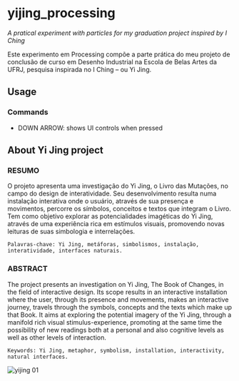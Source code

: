 yijing_processing
=================

*A pratical experiment with particles for my graduation project inspired by I Ching*

Este experimento em Processing compõe a parte prática do meu projeto de conclusão de curso em Desenho Industrial na Escola de Belas Artes da UFRJ, pesquisa inspirada no I Ching – ou Yi Jing.

## Usage

### Commands

- DOWN ARROW: shows UI controls when pressed

## About Yi Jing project


### RESUMO

O projeto apresenta uma investigação do Yi Jing, o Livro das Mutações, no campo do design de interatividade. Seu desenvolvimento resulta numa instalação interativa onde o usuário, através de sua presença e movimentos, percorre os símbolos, conceitos e textos que integram o Livro. Tem como objetivo explorar as potencialidades imagéticas do Yi Jing, através de uma experiência rica em estímulos visuais, promovendo novas leituras de suas simbologia e interrelações.

    Palavras-chave: Yi Jing, metáforas, simbolismos, instalação, interatividade, interfaces naturais.

### ABSTRACT

The project presents an investigation on Yi Jing, The Book of Changes, in the field of interactive design. Its scope results in an interactive installation where the user, through its presence and movements, makes an interactive journey, travels through the symbols, concepts and the texts which make up that Book. It aims at exploring the potential imagery of the Yi Jing, through a manifold rich visual stimulus-experience, promoting at the same time the possibility of new readings both at a personal and also cognitive levels as well as other levels of interaction.

    Keywords: Yi Jing, metaphor, symbolism, installation, interactivity, natural interfaces.


![yijing 01](https://raw.github.com/sulram/yijing_processing/master/data/screenshot-01.png)

